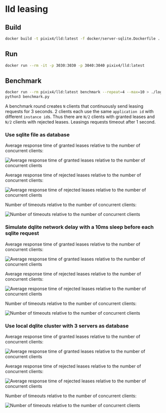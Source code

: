 # lld leasing

## Build

```bash
docker build -t pixix4/lld:latest -f docker/server-sqlite.Dockerfile .
```

## Run

```bash
docker run --rm -it -p 3030:3030 -p 3040:3040 pixix4/lld:latest
```

## Benchmark

```bash
docker run --rm pixix4/lld:latest benchmark --repeat=4 --max=10 > ./logs/benchmark.csv
python3 benchmark.py
```

A benchmark round creates `N` clients that continuously send leasing requests for 3 seconds. 2 clients each use the same `application id` with different `instance id`s. Thus there are `N/2` clients with granted leases and `N/2` clients with rejected leases. Leasings requests timeout after 1 second.

### Use sqlite file as database

Average response time of granted leases relative to the number of concurrent clients:

![Average response time of granted leases relative to the number of concurrent clients](images/bench_0/response-time-granted.png "Average response time of granted leases relative to the number of concurrent clients")

Average response time of rejected leases relative to the number of concurrent clients:

![Average response time of rejected leases relative to the number of concurrent clients](images/bench_0/response-time-rejected.png "Average response time of rejected leases relative to the number of concurrent clients")

Number of timeouts relative to the number of concurrent clients:

![Number of timeouts relative to the number of concurrent clients](images/bench_0/response-count-timeout.png "Number of timeouts relative to the number of concurrent clients")

### Simulate dqlite network delay with a 10ms sleep before each sqlite request

Average response time of granted leases relative to the number of concurrent clients:

![Average response time of granted leases relative to the number of concurrent clients](images/bench_1/response-time-granted.png "Average response time of granted leases relative to the number of concurrent clients")

Average response time of rejected leases relative to the number of concurrent clients:

![Average response time of rejected leases relative to the number of concurrent clients](images/bench_1/response-time-rejected.png "Average response time of rejected leases relative to the number of concurrent clients")

Number of timeouts relative to the number of concurrent clients:

![Number of timeouts relative to the number of concurrent clients](images/bench_1/response-count-timeout.png "Number of timeouts relative to the number of concurrent clients")

### Use local dqlite cluster with 3 servers as database

Average response time of granted leases relative to the number of concurrent clients:

![Average response time of granted leases relative to the number of concurrent clients](images/bench_2/response-time-granted.png "Average response time of granted leases relative to the number of concurrent clients")

Average response time of rejected leases relative to the number of concurrent clients:

![Average response time of rejected leases relative to the number of concurrent clients](images/bench_2/response-time-rejected.png "Average response time of rejected leases relative to the number of concurrent clients")

Number of timeouts relative to the number of concurrent clients:

![Number of timeouts relative to the number of concurrent clients](images/bench_2/response-count-timeout.png "Number of timeouts relative to the number of concurrent clients")
